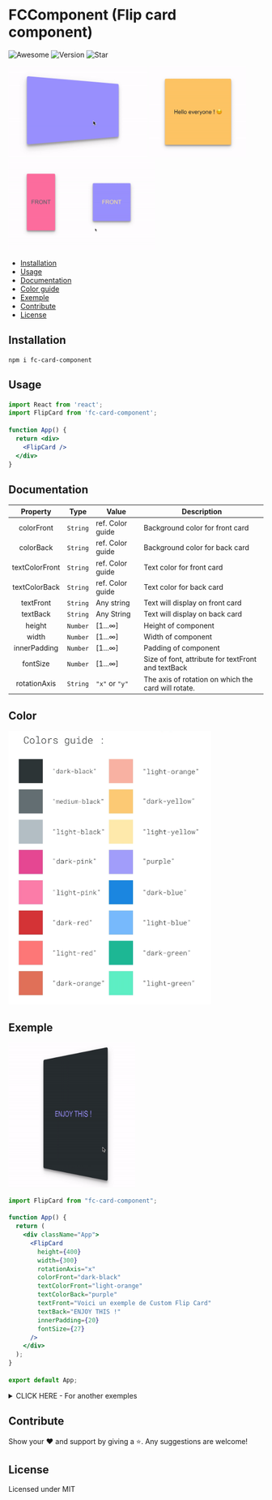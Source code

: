 # FCComponent (Flip card component)
![Awesome](https://cdn.rawgit.com/sindresorhus/awesome/d7305f38d29fed78fa85652e3a63e154dd8e8829/media/badge.svg)
![Version](https://img.shields.io/badge/version-1.0.0-blue)
![Star](https://img.shields.io/badge/star-0-blueviolet)

<div>
  <img src="assets/1.gif" height="180" />
  <img src="assets/2.gif" height="180" />
  <img src="assets/3.gif" height="180" />
</div>

- [Installation](#installation)
- [Usage](#usage)
- [Documentation](#documentation)
- [Color guide](#color)
- [Exemple](#exemple)
- [Contribute](#contribute)
- [License](#license)

## Installation 

```
npm i fc-card-component
```

## Usage

```jsx
import React from 'react';
import FlipCard from 'fc-card-component';

function App() {
  return <div>
    <FlipCard />
  </div>
}
```

## Documentation

| Property | Type | Value | Description |
| :---: | --- | --- | --- |
| colorFront | `String` | ref. Color guide | Background color for front card |
| colorBack | `String` | ref. Color guide | Background color for back card | 
| textColorFront | `String` | ref. Color guide | Text color for front card | 
| textColorBack | `String` | ref. Color guide | Text color for back card | 
| textFront | `String` | Any string | Text will display on front card | 
| textBack | `String` | Any String | Text will display on back card | 
| height | `Number` | [1...∞] | Height of component | 
| width | `Number` | [1...∞] | Width of component | 
| innerPadding | `Number` | [1...∞] | Padding of component | 
| fontSize | `Number` | [1...∞] | Size of font, attribute for textFront and textBack | 
| rotationAxis | `String` | `"x"` or `"y"` | The axis of rotation on which the card will rotate.  | 

## Color

<img src="assets/color-guide.png" width="400" />

## Exemple 

<img src="assets/exemple.gif" width="250" />

```jsx
import FlipCard from "fc-card-component";

function App() {
  return (
    <div className="App">
      <FlipCard
        height={400}
        width={300}
        rotationAxis="x"
        colorFront="dark-black"
        textColorFront="light-orange"
        textColorBack="purple"
        textFront="Voici un exemple de Custom Flip Card"
        textBack="ENJOY THIS !"
        innerPadding={20}
        fontSize={27}
      />
    </div>
  );
}

export default App;
```
<details><summary>CLICK HERE - For another exemples</summary>
<p>

### Exemple 2

<img src="assets/exemple2.gif" width="250" />

```jsx
import FlipCard from "fc-card-component";

function App() {
  return (
    <div className="App">
      <FlipCard
        height={400}
        width={300}
        rotationAxis="x"
        colorFront="light-blue"
        textColorFront="dark-black"
        textColorBack="purple"
        textFront="Bienvenue sur mon REPO !"
        textBack="ENJOY THIS !"
        innerPadding={30}
        fontSize={32}
      />
    </div>
  );
}

export default App;
```

### Exemple 3

<img src="assets/exemple3.gif" width="250" />

```jsx
import FlipCard from "fc-card-component";

function App() {
  return (
    <div className="App">
      <FlipCard
        height={400}
        width={300}
        rotationAxis="y"
        colorFront="light-green"
        colorBack="dark-green"
        textColorFront="dark-black"
        textColorBack="dark-black"
        textFront="You love IT ?"
        textBack="Star my repo to tell me ❤️"
        innerPadding={30}
        fontSize={40}
      />
    </div>
  );
}

export default App;
```

</p>
</details>

## Contribute

Show your ❤️ and support by giving a ⭐. Any suggestions are welcome!

## License

Licensed under MIT
